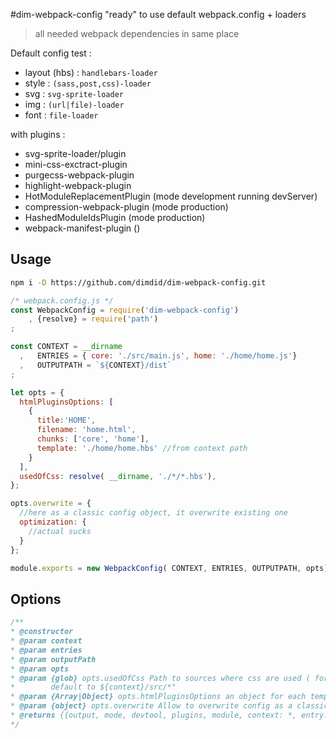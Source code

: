 #dim-webpack-config
"ready" to use default webpack.config + loaders

> all needed webpack dependencies in same place

Default config test :  
- layout (hbs) : `handlebars-loader`
- style :        `(sass,post,css)-loader`
- svg :          `svg-sprite-loader`
- img :          `(url|file)-loader`
- font :         `file-loader`

with plugins :  
- svg-sprite-loader/plugin
- mini-css-exctract-plugin
- purgecss-webpack-plugin
- highlight-webpack-plugin
- HotModuleReplacementPlugin (mode development running devServer)
- compression-webpack-plugin (mode production)
- HashedModuleIdsPlugin      (mode production)
- webpack-manifest-plugin    ()

## Usage
~~~sh
npm i -D https://github.com/dimdid/dim-webpack-config.git
~~~

~~~js
/* webpack.config.js */
const WebpackConfig = require('dim-webpack-config')
    , {resolve} = require('path')
;

const CONTEXT = __dirname
  ,   ENTRIES = { core: './src/main.js', home: './home/home.js'}
  ,   OUTPUTPATH = `${CONTEXT}/dist`
;

let opts = {
  htmlPluginsOptions: [
    {
      title:'HOME',
      filename: 'home.html',
      chunks: ['core', 'home'],
      template: './home/home.hbs' //from context path
    }
  ],
  usedOfCss: resolve( __dirname, './*/*.hbs'),
};

opts.overwrite = {
  //here as a classic config object, it overwrite existing one
  optimization: {
    //actual sucks
  }
};

module.exports = new WebpackConfig( CONTEXT, ENTRIES, OUTPUTPATH, opts);
~~~

## Options

~~~js
/**
* @constructor
* @param context
* @param entries
* @param outputPath
* @param opts
* @param {glob} opts.usedOfCss Path to sources where css are used ( for purgeCss )
*        default to ${context}/src/*"
* @param {Array|Object} opts.htmlPluginsOptions an object for each template
* @param {object} opts.overwrite Allow to overwrite config as a classic webpackConfig object
* @returns {{output, mode, devtool, plugins, module, context: *, entry: string}} webpack.config
*/

~~~
